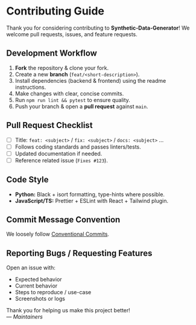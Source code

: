 # Contributing Guide

Thank you for considering contributing to **Synthetic-Data-Generator**! We welcome pull requests, issues, and feature requests.

## Development Workflow

1. **Fork** the repository & clone your fork.
2. Create a new **branch** (`feat/<short-description>`).
3. Install dependencies (backend & frontend) using the readme instructions.
4. Make changes with clear, concise commits.
5. Run `npm run lint && pytest` to ensure quality.
6. Push your branch & open a **pull request** against `main`.

## Pull Request Checklist

- [ ] Title: `feat: <subject>` / `fix: <subject>` / `docs: <subject>` …
- [ ] Follows coding standards and passes linters/tests.
- [ ] Updated documentation if needed.
- [ ] Reference related issue (`Fixes #123`).

## Code Style

* **Python:** Black + isort formatting, type-hints where possible.
* **JavaScript/TS:** Prettier + ESLint with React + Tailwind plugin.

## Commit Message Convention

We loosely follow [Conventional Commits](https://www.conventionalcommits.org/).

## Reporting Bugs / Requesting Features

Open an issue with:

- Expected behavior
- Current behavior
- Steps to reproduce / use-case
- Screenshots or logs

Thank you for helping us make this project better!  
*— Maintainers*
